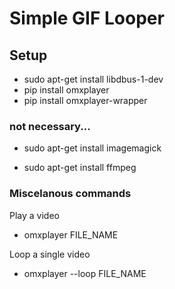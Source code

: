# Simple GIF Looper

## Setup
* sudo apt-get install libdbus-1-dev
* pip install omxplayer
* pip install omxplayer-wrapper




### not necessary...
* sudo apt-get install imagemagick

* sudo apt-get install ffmpeg


### Miscelanous commands
Play a video
* omxplayer FILE_NAME
  
Loop a single video
* omxplayer --loop FILE_NAME
